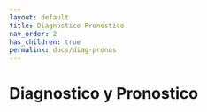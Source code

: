 ```yaml
---
layout: default
title: Diagnostico Pronostico
nav_order: 2
has_children: true
permalink: docs/diag-pronos
---
```


# Diagnostico y Pronostico
